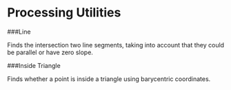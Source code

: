 Processing Utilities
====================

###Line

Finds the intersection two line segments, taking into account that they could be parallel or have zero slope.

###Inside Triangle

Finds whether a point is inside a triangle using barycentric coordinates.
